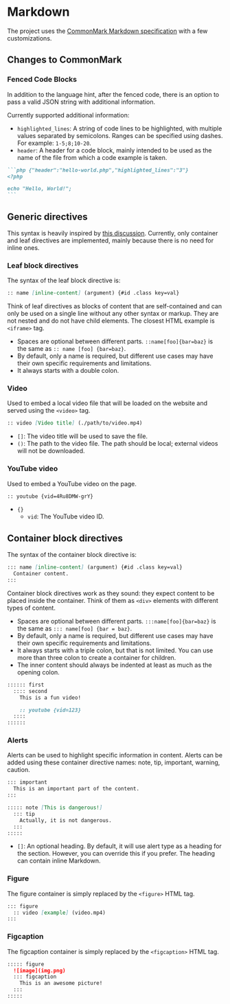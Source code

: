 # Markdown

The project uses the [CommonMark Markdown specification][common-mark] with a few
customizations.

## Changes to CommonMark

### Fenced Code Blocks

In addition to the language hint, after the fenced code, there is an option to
pass a valid JSON string with additional information.

Currently supported additional information:

- `highlighted_lines`: A string of code lines to be highlighted, with multiple
  values separated by semicolons. Ranges can be specified using dashes. For
  example: `1-5;8;10-20`.
- `header`: A header for a code block, mainly intended to be used as the name of
  the file from which a code example is taken.

````markdown
```php {"header":"hello-world.php","highlighted_lines":"3"}
<?php

echo "Hello, World!";
```
````

## Generic directives

This syntax is heavily inspired by [this discussion][generic-directives]. 
Currently, only container and leaf directives are implemented, mainly because
there is no need for inline ones.

### Leaf block directives

The syntax of the leaf block directive is:

```markdown
:: name [inline-content] (argument) {#id .class key=val}
```

Think of leaf directives as blocks of content that are self-contained and can
only be used on a single line without any other syntax or markup. They are not
nested and do not have child elements. The closest HTML example is `<iframe>`
tag.

- Spaces are optional between different parts. `::name[foo]{bar=baz}` is the
  same as `:: name [foo] {bar=baz}`.
- By default, only a name is required, but different use cases may have their
  own specific requirements and limitations.
- It always starts with a double colon.

### Video

Used to embed a local video file that will be loaded on the website and served
using the `<video>` tag.

```markdown
:: video [Video title] (./path/to/video.mp4)
```

- `[]`: The video title will be used to save the file.
- `()`: The path to the video file. The path should be local; external videos
  will not be downloaded.

### YouTube video

Used to embed a YouTube video on the page.

```markdown
:: youtube {vid=4Ru8DMW-grY}
```

- `{}`
  - `vid`: The YouTube video ID.

## Container block directives

The syntax of the container block directive is:

```markdown
::: name [inline-content] (argument) {#id .class key=val}
  Container content.
:::
```

Container block directives work as they sound: they expect content to be placed
inside the container. Think of them as `<div>` elements with different types of
content.

- Spaces are optional between different parts. `:::name[foo]{bar=baz}` is the
  same as `::: name[foo] {bar = baz}`.
- By default, only a name is required, but different use cases may have their
  own specific requirements and limitations.
- It always starts with a triple colon, but that is not limited. You can use
  more than three colon to create a container for children.
- The inner content should always be indented at least as much as the opening
  colon.

```markdown
:::::: first
  :::: second
    This is a fun video!

    :: youtube {vid=123}
  ::::
::::::
```

### Alerts

Alerts can be used to highlight specific information in content. Alerts can be
added using these container directive names: note, tip, important, warning,
caution.

```markdown
::: important
  This is an important part of the content.
:::

::::: note [This is dangerous!]
  ::: tip
    Actually, it is not dangerous.
  :::
:::::
```

- `[]`: An optional heading. By default, it will use alert type as a heading for
  the section. However, you can override this if you prefer. The heading can
  contain inline Markdown.

### Figure

The figure container is simply replaced by the `<figure>` HTML tag.

```markdown
::: figure
  :: video [example] (video.mp4)
:::
```

### Figcaption

The figcaption container is simply replaced by the `<figcaption>` HTML tag.

```markdown
::::: figure
  ![image](img.png)
  ::: figcaption
    This is an awesome picture!
  :::
:::::
```

[common-mark]: https://commonmark.org/
[generic-directives]: https://talk.commonmark.org/t/generic-directives-plugins-syntax/444
